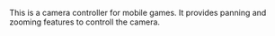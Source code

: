 This is a camera controller for mobile games. It provides panning and zooming features to controll the camera. 
